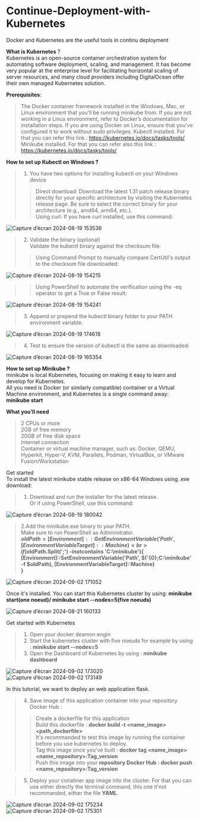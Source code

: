 # Continue-Deployment-with-Kubernetes
Docker and Kubernetes are the useful tools in continu deployment

**What is Kubernetes** ? <br>
Kubernetes is an open-source container orchestration system for automating software deployment, scaling, and management. It has become very popular at the enterprise level for facilitating horizontal scaling of server resources, and many cloud providers including DigitalOcean offer their own managed Kubernetes solution. <br>

**Prerequisites**: <br>
> The Docker container framework installed in the Windows, Mac, or Linux environment that you’ll be running minikube from. If you are not working in a Linux environment, refer to Docker’s documentation for installation steps. If you are using Docker on Linux, ensure that you’ve configured it to work without sudo privileges.
> Kubectl installed. For that you can refer this link : https://kubernetes.io/docs/tasks/tools/
> Minikube installed. For that you can refer also this link : https://kubernetes.io/docs/tasks/tools/


**How to set up Kubectl on Windows ?**
> 1. You have two options for installing kubectl on your Windows device <br>
>> Direct download: Download the latest 1.31 patch release binary directly for your specific architecture by visiting the Kubernetes release page. Be sure to select the correct binary for your architecture (e.g., amd64, arm64, etc.). <br>
>> Using curl: If you have curl installed, use this command: <br>

![Capture d’écran 2024-08-19 153536](https://github.com/user-attachments/assets/9e465096-adca-4da1-85c9-350c28f0d66d)

> 2. Validate the binary (optional) <br>
Validate the kubectl binary against the checksum file: <br>
>> Using Command Prompt to manually compare CertUtil's output to the checksum file downloaded: <br>

![Capture d’écran 2024-08-19 154215](https://github.com/user-attachments/assets/c316fa4a-65f7-422b-b523-8b8a2b44772a)

>> Using PowerShell to automate the verification using the -eq operator to get a True or False result: <br>

![Capture d’écran 2024-08-19 154241](https://github.com/user-attachments/assets/b6b02f30-a5ef-4724-ab7b-7fc9d05ad6f1)

> 3. Append or prepend the kubectl binary folder to your PATH environment variable. <br>

![Capture d’écran 2024-08-19 174618](https://github.com/user-attachments/assets/a640cab1-ecdc-407b-b012-0149eab6752c)

> 4. Test to ensure the version of kubectl is the same as downloaded: <br>

![Capture d’écran 2024-08-19 165354](https://github.com/user-attachments/assets/d53d7e3b-3294-49ce-bd0f-f1720c125ee6)

**How to set up Minikube ?** <br>
minikube is local Kubernetes, focusing on making it easy to learn and develop for Kubernetes.<br>
All you need is Docker (or similarly compatible) container or a Virtual Machine environment, and Kubernetes is a single command away: **minikube start** <br>

**What you’ll need** <br>
> 2 CPUs or more <br>
> 2GB of free memory <br>
> 20GB of free disk space <br>
> Internet connection <br>
> Container or virtual machine manager, such as: Docker, QEMU, Hyperkit, Hyper-V, KVM, Parallels, Podman, VirtualBox, or VMware Fusion/Workstation <br>

Get started <br>
To install the latest minikube stable release on x86-64 Windows using .exe download: <br>
> 1. Download and run the installer for the latest release. <br>
Or if using PowerShell, use this command: <br>

![Capture d’écran 2024-08-19 180042](https://github.com/user-attachments/assets/93af22de-b6cb-41d9-91e6-fee06c849275)

> 2.Add the minikube.exe binary to your PATH. <br>
Make sure to run PowerShell as Administrator. <br>
**$oldPath = [Environment]::GetEnvironmentVariable('Path', [EnvironmentVariableTarget]::Machine) <br>
if ($oldPath.Split(';') -inotcontains 'C:\minikube'){ <br>
  [Environment]::SetEnvironmentVariable('Path', $('{0};C:\minikube' -f $oldPath), [EnvironmentVariableTarget]::Machine) <br>
}** <br>

![Capture d’écran 2024-09-02 171052](https://github.com/user-attachments/assets/c1a50178-fe8b-4dc5-be2a-09e5c142186d)

Once it's installed. You can start this Kubernetes cluster by using: **minikube start(one noeud)/ minikube start --nodes=5(five noeuds)** <br>

![Capture d’écran 2024-08-21 160133](https://github.com/user-attachments/assets/2751a5a4-98a1-413f-9337-ea3edf846cb8)


Get started with Kubernetes <br>
> 1. Open your docker deamon engin <bR>
> 2. Start the kubernetes cluster with five noeuds for example by using : **minikube start --nodes=5** <br>
> 3. Open the Dashboard of Kubernetes by using : **minikube dashboard** <br>

![Capture d’écran 2024-09-02 173020](https://github.com/user-attachments/assets/7acc7566-0318-4c16-a4ff-15482bbe84e6)
![Capture d’écran 2024-09-02 173149](https://github.com/user-attachments/assets/0ebe32ed-61e5-4a6f-951b-67b0605653d5)

In this tutorial, we want to deploy an web application flask. <br>

> 4. Save image of this application container into your repository Docker Hub : <br>
>> Create a dockerfile for this application <br>
>> Build this dockerfile : **docker build -t <name_image> <path_dockerfile>** <br>
>> It's recommanded to test this image by running the container before you use kubernetes to deploy. <br>
>> Tag this image once you've built : **docker tag <name_image> <name_repository>:Tag_version** <br>
>> Push this image into your **repository Docker Hub** : **docker push <name_repository>:Tag_version**

> 5. Deploy your conatiner app image into the cluster. For that you can use either directly the terminal command, this one it'not recommanded, either the file **YAML**. <br>

![Capture d’écran 2024-09-02 175234](https://github.com/user-attachments/assets/d6f8a898-b490-4bfb-817a-6e0edf3919db)
![Capture d’écran 2024-09-02 175301](https://github.com/user-attachments/assets/112353a2-2fd9-4b93-b331-2eeb7414391a)
 



